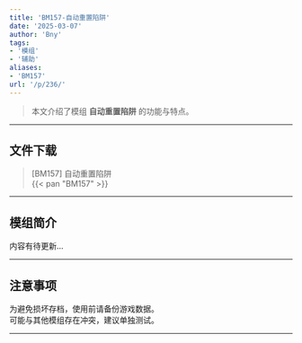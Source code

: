 ```yaml
---
title: 'BM157-自动重置陷阱'
date: '2025-03-07'
author: 'Bny'
tags:
- '模组'
- '辅助'
aliases:
- 'BM157'
url: '/p/236/'
---
```


> 本文介绍了模组 **自动重置陷阱** 的功能与特点。

---

## 文件下载

> [BM157] 自动重置陷阱  
{{< pan "BM157" >}}  

---

## 模组简介

>  
内容有待更新...  

---

## 注意事项

>  
为避免损坏存档，使用前请备份游戏数据。  
可能与其他模组存在冲突，建议单独测试。  

---

